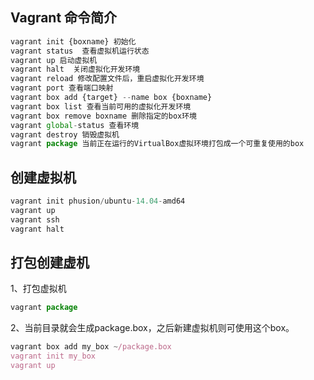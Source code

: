 ## Vagrant 命令简介
```javascript
vagrant init {boxname} 初始化
vagrant status  查看虚拟机运行状态
vagrant up 启动虚拟机
vagrant halt  关闭虚拟化开发环境
vagrant reload 修改配置文件后，重启虚拟化开发环境
vagrant port 查看端口映射
vagrant box add {target} --name box {boxname}
vagrant box list 查看当前可用的虚拟化开发环境
vagrant box remove boxname 删除指定的box环境
vagrant global-status 查看环境
vagrant destroy 销毁虚拟机
vagrant package 当前正在运行的VirtualBox虚拟环境打包成一个可重复使用的box
```

## 创建虚拟机
```javascript
vagrant init phusion/ubuntu-14.04-amd64
vagrant up
vagrant ssh
vagrant halt
```


## 打包创建虚机
1、打包虚拟机
```javascript
vagrant package
```

2、当前目录就会生成package.box，之后新建虚拟机则可使用这个box。
```javascript 
vagrant box add my_box ~/package.box
vagrant init my_box
vagrant up
```
